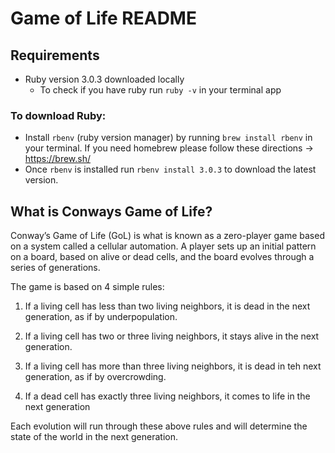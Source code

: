 # Game of Life README

## Requirements

- Ruby version 3.0.3 downloaded locally
  - To check if you have ruby run `ruby -v` in your terminal app

### To download Ruby:

- Install `rbenv` (ruby version manager) by running `brew install rbenv` in your terminal. If you need homebrew please follow these directions -> https://brew.sh/
- Once `rbenv` is installed run `rbenv install 3.0.3` to download the latest version.

## What is Conways Game of Life?

Conway’s Game of Life (GoL) is what is known as a zero-player game based on a system called a cellular automation. A player sets up an initial pattern on a board, based on alive or dead cells, and the board evolves through a series of generations.

The game is based on 4 simple rules:

1. If a living cell has less than two living neighbors, it is dead in the next generation, as if by underpopulation.

2. If a living cell has two or three living neighbors, it stays alive in the next generation.

3. If a living cell has more than three living neighbors, it is dead in teh next generation, as if by overcrowding.

4. If a dead cell has exactly three living neighbors, it comes to life in the next generation

Each evolution will run through these above rules and will determine the state of the world in the next generation.
